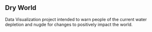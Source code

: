 ## Dry World

Data Visualization project intended to warn people of the current water depletion and nugde for changes to positively impact the world.

